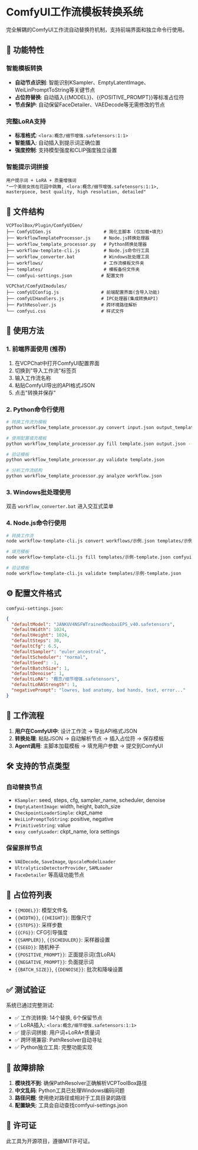 # ComfyUI工作流模板转换系统

完全解耦的ComfyUI工作流自动替换符机制，支持前端界面和独立命令行使用。

## 🎯 功能特性

### 智能模板转换
- **自动节点识别**: 智能识别KSampler、EmptyLatentImage、WeiLinPromptToString等关键节点
- **占位符替换**: 自动插入{{MODEL}}、{{POSITIVE_PROMPT}}等标准占位符
- **节点保护**: 自动保留FaceDetailer、VAEDecode等无需修改的节点

### 完整LoRA支持
- **标准格式**: `<lora:概念/细节增强.safetensors:1:1>`
- **智能插入**: 自动插入到提示词正确位置
- **强度控制**: 支持模型强度和CLIP强度独立设置

### 智能提示词拼接
```
用户提示词 + LoRA + 质量增强词
"一个美丽女孩在花园中跳舞, <lora:概念/细节增强.safetensors:1:1>, masterpiece, best quality, high resolution, detailed"
```

## 📁 文件结构

```
VCPToolBox/Plugin/ComfyUIGen/
├── ComfyUIGen.js                    # 简化主脚本 (仅加载+填充)
├── WorkflowTemplateProcessor.js     # Node.js转换处理器
├── workflow_template_processor.py   # Python转换处理器
├── workflow-template-cli.js         # Node.js命令行工具
├── workflow_converter.bat           # Windows批处理工具
├── workflows/                       # 工作流模板文件夹
├── templates/                       # 模板备份文件夹
└── comfyui-settings.json           # 配置文件

VCPChat/ComfyUImodules/
├── comfyUIConfig.js                # 前端配置界面(含导入功能)
├── comfyUIHandlers.js              # IPC处理器(集成转换API)
├── PathResolver.js                 # 跨环境路径解析
└── comfyui.css                     # 样式文件
```

## 🚀 使用方法

### 1. 前端界面使用 (推荐)

1. 在VCPChat中打开ComfyUI配置界面
2. 切换到"导入工作流"标签页
3. 输入工作流名称
4. 粘贴ComfyUI导出的API格式JSON
5. 点击"转换并保存"

### 2. Python命令行使用

```bash
# 转换工作流为模板
python workflow_template_processor.py convert input.json output_template.json

# 使用配置填充模板
python workflow_template_processor.py fill template.json output.json --prompt "美丽女孩"

# 验证模板
python workflow_template_processor.py validate template.json

# 分析工作流结构
python workflow_template_processor.py analyze workflow.json
```

### 3. Windows批处理使用

双击 `workflow_converter.bat` 进入交互式菜单

### 4. Node.js命令行使用

```bash
# 转换工作流
node workflow-template-cli.js convert workflows/示例.json templates/示例-template.json

# 填充模板
node workflow-template-cli.js fill templates/示例-template.json comfyui-settings.json output/workflow.json "美丽女孩"

# 验证模板
node workflow-template-cli.js validate templates/示例-template.json
```

## ⚙️ 配置文件格式

`comfyui-settings.json`:
```json
{
  "defaultModel": "JANKUV4NSFWTrainedNoobaiEPS_v40.safetensors",
  "defaultWidth": 1024,
  "defaultHeight": 1024,
  "defaultSteps": 30,
  "defaultCfg": 6.5,
  "defaultSampler": "euler_ancestral",
  "defaultScheduler": "normal",
  "defaultSeed": -1,
  "defaultBatchSize": 1,
  "defaultDenoise": 1,
  "defaultLoRA": "概念/细节增强.safetensors",
  "defaultLoRAStrength": 1,
  "negativePrompt": "lowres, bad anatomy, bad hands, text, error..."
}
```

## 🔄 工作流程

1. **用户在ComfyUI中**: 设计工作流 → 导出API格式JSON
2. **转换处理**: 粘贴JSON → 自动解析节点 → 插入占位符 → 保存模板
3. **Agent调用**: 主脚本加载模板 → 填充用户参数 → 提交到ComfyUI

## 🛠️ 支持的节点类型

### 自动替换节点
- `KSampler`: seed, steps, cfg, sampler_name, scheduler, denoise
- `EmptyLatentImage`: width, height, batch_size  
- `CheckpointLoaderSimple`: ckpt_name
- `WeiLinPromptToString`: positive, negative
- `PrimitiveString`: value
- `easy comfyLoader`: ckpt_name, lora settings

### 保留原样节点
- `VAEDecode`, `SaveImage`, `UpscaleModelLoader`
- `UltralyticsDetectorProvider`, `SAMLoader`
- `FaceDetailer` 等高级功能节点

## 📝 占位符列表

- `{{MODEL}}`: 模型文件名
- `{{WIDTH}}`, `{{HEIGHT}}`: 图像尺寸  
- `{{STEPS}}`: 采样步数
- `{{CFG}}`: CFG引导强度
- `{{SAMPLER}}`, `{{SCHEDULER}}`: 采样器设置
- `{{SEED}}`: 随机种子
- `{{POSITIVE_PROMPT}}`: 正面提示词(含LoRA)
- `{{NEGATIVE_PROMPT}}`: 负面提示词
- `{{BATCH_SIZE}}`, `{{DENOISE}}`: 批次和降噪设置

## ✅ 测试验证

系统已通过完整测试:
- ✅ 工作流转换: 14个替换, 6个保留节点
- ✅ LoRA插入: `<lora:概念/细节增强.safetensors:1:1>`
- ✅ 提示词拼接: 用户词+LoRA+质量词
- ✅ 跨环境兼容: PathResolver自动寻址
- ✅ Python独立工具: 完整功能实现

## 🔧 故障排除

1. **模块找不到**: 确保PathResolver正确解析VCPToolBox路径
2. **中文乱码**: Python工具已处理Windows编码问题  
3. **路径问题**: 使用绝对路径或相对于工具目录的路径
4. **配置缺失**: 工具会自动查找comfyui-settings.json

## 📄 许可证

此工具为开源项目，遵循MIT许可证。